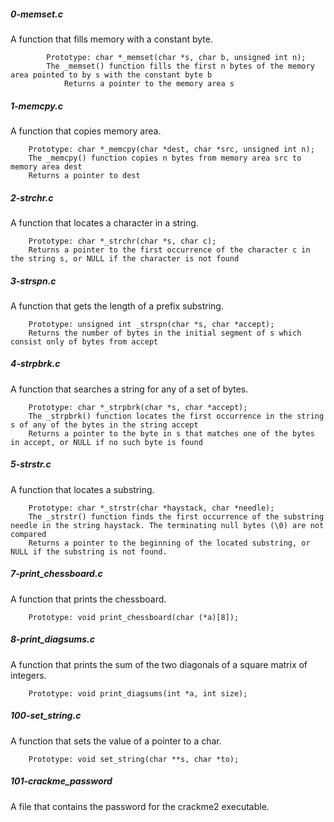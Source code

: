 <h5>0-memset.c</h5>
A function that fills memory with a constant byte.


	      	Prototype: char *_memset(char *s, char b, unsigned int n);
	     	The _memset() function fills the first n bytes of the memory area pointed to by s with the constant byte b
              	Returns a pointer to the memory area s

<h5>1-memcpy.c </h5>
 A  function that copies memory area.

		Prototype: char *_memcpy(char *dest, char *src, unsigned int n);
		The _memcpy() function copies n bytes from memory area src to memory area dest
		Returns a pointer to dest

<h5>2-strchr.c </h5>
 A function that locates a character in a string.

		Prototype: char *_strchr(char *s, char c);
		Returns a pointer to the first occurrence of the character c in the string s, or NULL if the character is not found

<h5>3-strspn.c </h5>
A function that gets the length of a prefix substring.

		Prototype: unsigned int _strspn(char *s, char *accept);
		Returns the number of bytes in the initial segment of s which consist only of bytes from accept

<h5>4-strpbrk.c</h5>
A function that searches a string for any of a set of bytes.

		Prototype: char *_strpbrk(char *s, char *accept);
		The _strpbrk() function locates the first occurrence in the string s of any of the bytes in the string accept
		Returns a pointer to the byte in s that matches one of the bytes in accept, or NULL if no such byte is found

<h5>5-strstr.c </h5>
A function that locates a substring.

		Prototype: char *_strstr(char *haystack, char *needle);
		The _strstr() function finds the first occurrence of the substring needle in the string haystack. The terminating null bytes (\0) are not compared
		Returns a pointer to the beginning of the located substring, or NULL if the substring is not found.

<h5>7-print_chessboard.c</h5>
A function that prints the chessboard.

		Prototype: void print_chessboard(char (*a)[8]);

<h5>8-print_diagsums.c</h5>
A function that prints the sum of the two diagonals of a square matrix of integers.

		Prototype: void print_diagsums(int *a, int size);

<h5>100-set_string.c </h5>
A function that sets the value of a pointer to a char.

		Prototype: void set_string(char **s, char *to);

<h5>101-crackme_password </h5>
A file that contains the password for the crackme2 executable.
